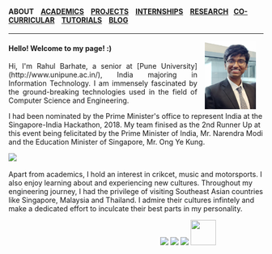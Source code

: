 #### ABOUT &ensp; [ACADEMICS](./academics.md) &ensp; [PROJECTS](./projects.md) &ensp; [INTERNSHIPS](./internships.md) &ensp; [RESEARCH](./research.md) &ensp;[CO-CURRICULAR](./extraCurricular.md) &ensp; [TUTORIALS](./tutorials.md) &ensp; [BLOG](./blogs.md)

-------  
<img height="20%" width="20%" hspace= "15" src="./images/Malaysia photo.jpg" align="right"/>

#### Hello! Welcome to my page! :)

<p style="text-align:justify">
Hi, I'm Rahul Barhate, a senior at [Pune University](http://www.unipune.ac.in/), India majoring in Information Technology. I am immensely fascinated by the ground-breaking technologies used in the field of Computer Science and Engineering.

I had been nominated by the Prime Minister's office to represent India at the Singapore-India Hackathon, 2018. My team finised as the 2nd Runner Up at this event being felicitated by the Prime Minister of India, Mr. Narendra Modi and the Education Minister of Singapore, Mr. Ong Ye Kung.

<img src="./images/IndiaSingapore.jpg" align = "centre">

<p style="text-align:justify">

Apart from academics, I hold an interest in crikcet, music and motorsports. I also enjoy learning about and experiencing new cultures. Throughout my engineering journey, I had the privilege of visiting Southeast Asian countries like Singapore, Malaysia and Thailand. I admire their cultures infintely and make a dedicated effort to inculcate their best parts in my personality.


 &emsp;&emsp;&emsp;&emsp; &emsp;&emsp;&emsp;&emsp; &emsp;&emsp;&emsp;&emsp; &emsp;&emsp;&emsp;&emsp; &emsp;&emsp;&emsp;&emsp;
[<img src="https://www.britishairways.com/cms/global/assets/images/site/icon/facebook_Button_50x50.png">](https://www.facebook.com/rahulbarhate97)
[<img src="http://www.jobfindah.com/assets/images/linkedin.png">](https://www.linkedin.com/in/rahul-barhate-14462a147/https://www.linkedin.com/in/rahul-barhate-14462a147/)
[<img src="https://static.getjar.com/icon-50x50/53/792453_thm.gif">](mailto:rahulbarhate97@gmail.com)
[<img height="50" width="50" src="https://cdn1.iconfinder.com/data/icons/logotypes/32/square-twitter-512.png">](https://twitter.com/barhate_rahul)
